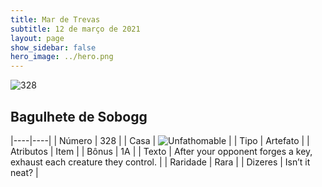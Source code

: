 ```yaml
---
title: Mar de Trevas
subtitle: 12 de março de 2021
layout: page
show_sidebar: false
hero_image: ../hero.png
---
```


![328](https://cdn.keyforgegame.com/media/card_front/pt/496_328_96G7CJXFX4VR_pt.png)

## Bagulhete de Sobogg

|----|----|
| Número | 328 |
| Casa | ![Unfathomable](https://archonarcana.com/images/thumb/1/10/Unfathomable.png/22px-Unfathomable.png "Abissais") |
| Tipo | Artefato |
| Atributos | Item |
| Bônus | 1A |
| Texto | After your opponent forges a key, exhaust each creature they control. |
| Raridade | Rara |
| Dizeres | Isn’t it neat? |
